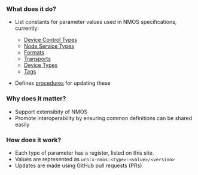 ### What does it do?

- List constants for parameter values used in NMOS specifications, currently:
    - [Device Control Types](branches/master/device-control-types/)
    - [Node Service Types](branches/master/node-service-types/)
    - [Formats](branches/master/formats/)
    - [Transports](branches/master/transports/)
    - [Device Types](branches/master/device-types/)
    - [Tags](branches/master/tags/)

- Defines [procedures](branches/master/common/) for updating these

### Why does it matter?

- Support extensibity of NMOS 
- Promote interoperability by ensuring common definitions can be shared easily

### How does it work?

- Each type of parameter has a register, listed on this site.
- Values are represented as ``urn:x-nmos:<type>:<value>/<version>``
- Updates are made using GitHub pull requests (PRs)
